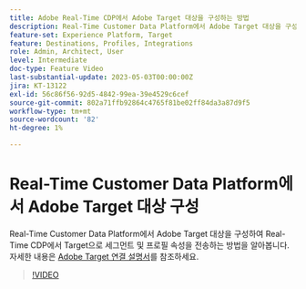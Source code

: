```yaml
---
title: Adobe Real-Time CDP에서 Adobe Target 대상을 구성하는 방법
description: Real-Time Customer Data Platform에서 Adobe Target 대상을 구성하여 Real-Time CDP에서 Target으로 세그먼트 및 프로필 속성을 전송하는 방법을 알아봅니다.
feature-set: Experience Platform, Target
feature: Destinations, Profiles, Integrations
role: Admin, Architect, User
level: Intermediate
doc-type: Feature Video
last-substantial-update: 2023-05-03T00:00:00Z
jira: KT-13122
exl-id: 56c86f56-92d5-4842-99ea-39e4529c6cef
source-git-commit: 802a71ffb92864c4765f81be02ff84da3a87d9f5
workflow-type: tm+mt
source-wordcount: '82'
ht-degree: 1%

---
```


# Real-Time Customer Data Platform에서 Adobe Target 대상 구성

Real-Time Customer Data Platform에서 Adobe Target 대상을 구성하여 Real-Time CDP에서 Target으로 세그먼트 및 프로필 속성을 전송하는 방법을 알아봅니다. 자세한 내용은 [Adobe Target 연결 설명서](https://experienceleague.adobe.com/docs/experience-platform/destinations/catalog/personalization/adobe-target-connection.html)를 참조하세요.

>[!VIDEO](https://video.tv.adobe.com/v/3418799/?learn=on)

